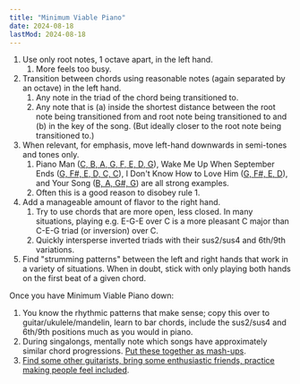 ```yaml
---
title: "Minimum Viable Piano"
date: 2024-08-18
lastMod: 2024-08-18
---
```


1. Use only root notes, 1 octave apart, in the left hand.
	1. More feels too busy.
2. Transition between chords using reasonable notes (again separated by an octave) in the left hand.
	1. Any note in the triad of the chord being transitioned to.
	2. Any note that is (a) inside the shortest distance between the root note being transitioned from and root note being transitioned to and (b) in the key of the song. (But ideally closer to the root note being transitioned to.)
3. When relevant, for emphasis, move left-hand downwards in semi-tones and tones only.
	1. Piano Man ([C, B, A, G, F, E, D, G](https://youtu.be/fJ3zHBT_rVQ?si=3FaMgbsmL9JtRu3x&t=12)), Wake Me Up When September Ends ([G, F#, E, D, C, C](https://youtu.be/zM1n_aEF9PA?si=nR7muYUUflXcdADW&t=13)), I Don't Know How to Love Him ([G, F#, E, D](https://youtu.be/5_zgKSFtVlg?si=h4qtIrxqunepuIUy&t=50)), and Your Song ([B, A, G#, G](https://youtu.be/6MdE_fGjXis?si=X5uEfKEBRIn-IyYv&t=195)) are all strong examples.
	2. Often this is a good reason to disobey rule 1.
4. Add a manageable amount of flavor to the right hand.
	1. Try to use chords that are more open, less closed. In many situations, playing e.g. E-G-E over C is a more pleasant C major than C-E-G triad (or inversion) over C.
	2. Quickly intersperse inverted triads with their sus2/sus4 and 6th/9th variations.
5. Find "strumming patterns" between the left and right hands that work in a variety of situations. When in doubt, stick with only playing both hands on the first beat of a given chord.

Once you have Minimum Viable Piano down:

1. You know the rhythmic patterns that make sense; copy this over to guitar/ukulele/mandelin, learn to bar chords, include the sus2/sus4 and 6th/9th positions much as you would in piano.
2. During singalongs, mentally note which songs have approximately similar chord progressions. [Put these together as mash-ups](https://joel-becker.com/digital-garden/mashups/).
3. [Find some other guitarists, bring some enthusiastic friends, practice making people feel included](https://joel-becker.com/digital-garden/intuitions-singalongs/).
